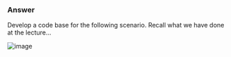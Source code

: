<h3>Answer</h3>

Develop a code base for the following scenario. Recall what we have done at the lecture…

![image](https://user-images.githubusercontent.com/136433945/256616633-c88cfc85-71f5-4022-9692-640d71983a1c.png)
